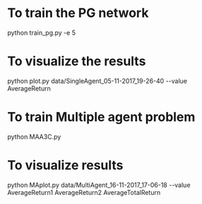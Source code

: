 # To train the PG network
python train_pg.py -e 5

# To visualize the results
python plot.py data/SingleAgent_05-11-2017_19-26-40 --value AverageReturn

# To train Multiple agent problem
python MAA3C.py
# To visualize results
python MAplot.py data/MultiAgent_16-11-2017_17-06-18 --value AverageReturn1 AverageReturn2 AverageTotalReturn
